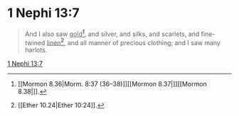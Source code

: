 # 1 Nephi 13:7

> And I also saw <u>gold</u>[^a], and silver, and silks, and scarlets, and fine-twined <u>linen</u>[^b], and all manner of precious clothing; and I saw many harlots.

[1 Nephi 13:7](https://www.churchofjesuschrist.org/study/scriptures/bofm/1-ne/13?lang=eng&id=p7#p7)


[^a]: [[Mormon 8.36|Morm. 8:37 (36–38)]][[Mormon 8.37|]][[Mormon 8.38|]].  
[^b]: [[Ether 10.24|Ether 10:24]].  
